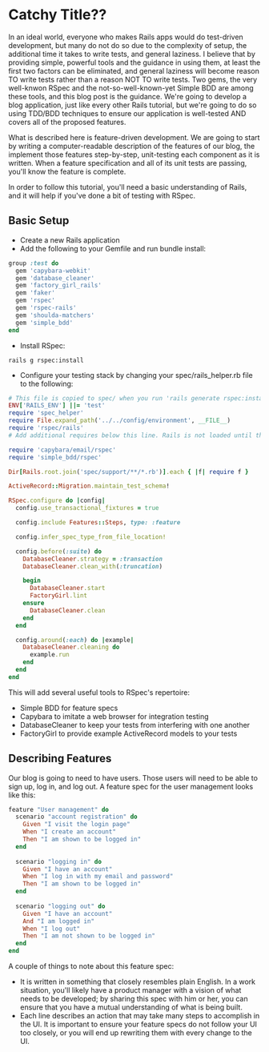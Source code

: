 # Catchy Title??

In an ideal world, everyone who makes Rails apps would do test-driven development, but many do not do so due to the complexity of setup, the additional time it takes to write tests, and general laziness.  I believe that by providing simple, powerful tools and the guidance in using them, at least the first two factors can be eliminated, and general laziness will become reason TO write tests rather than a reason NOT TO write tests.  Two gems, the very well-knwon RSpec and the not-so-well-known-yet Simple BDD are among these tools, and this blog post is the guidance.  We're going to develop a blog application, just like every other Rails tutorial, but we're going to do so using TDD/BDD techniques to ensure our application is well-tested AND covers all of the proposed features.

What is described here is feature-driven development.  We are going to start by writing a computer-readable description of the features of our blog, the implement those features step-by-step, unit-testing each component as it is written.  When a feature specification and all of its unit tests are passing, you'll know the feature is complete.

In order to follow this tutorial, you'll need a basic understanding of Rails, and it will help if you've done a bit of testing with RSpec.

## Basic Setup

- Create a new Rails application
- Add the following to your Gemfile and run bundle install:
```ruby
group :test do
  gem 'capybara-webkit'
  gem 'database_cleaner'
  gem 'factory_girl_rails'
  gem 'faker'
  gem 'rspec'
  gem 'rspec-rails'
  gem 'shoulda-matchers'
  gem 'simple_bdd'
end
```
- Install RSpec:
```
rails g rspec:install
```
- Configure your testing stack by changing your spec/rails_helper.rb file to the following:
```ruby
# This file is copied to spec/ when you run 'rails generate rspec:install'
ENV['RAILS_ENV'] ||= 'test'
require 'spec_helper'
require File.expand_path('../../config/environment', __FILE__)
require 'rspec/rails'
# Add additional requires below this line. Rails is not loaded until this point!

require 'capybara/email/rspec'
require 'simple_bdd/rspec'

Dir[Rails.root.join('spec/support/**/*.rb')].each { |f| require f }

ActiveRecord::Migration.maintain_test_schema!

RSpec.configure do |config|
  config.use_transactional_fixtures = true

  config.include Features::Steps, type: :feature

  config.infer_spec_type_from_file_location!

  config.before(:suite) do
    DatabaseCleaner.strategy = :transaction
    DatabaseCleaner.clean_with(:truncation)

    begin
      DatabaseCleaner.start
      FactoryGirl.lint
    ensure
      DatabaseCleaner.clean
    end
  end

  config.around(:each) do |example|
    DatabaseCleaner.cleaning do
      example.run
    end
  end
end
```
This will add several useful tools to RSpec's repertoire:
- Simple BDD for feature specs
- Capybara to imitate a web browser for integration testing
- DatabaseCleaner to keep your tests from interfering with one another
- FactoryGirl to provide example ActiveRecord models to your tests

## Describing Features

Our blog is going to need to have users.  Those users will need to be able to sign up, log in, and log out.  A feature spec for the user management looks like this:

```ruby
feature "User management" do
  scenario "account registration" do
    Given "I visit the login page"
    When "I create an account"
    Then "I am shown to be logged in"
  end
  
  scenario "logging in" do
    Given "I have an account"
    When "I log in with my email and password"
    Then "I am shown to be logged in"
  end
  
  scenario "logging out" do
    Given "I have an account"
    And "I am logged in"
    When "I log out"
    Then "I am not shown to be logged in"
  end
end
```

A couple of things to note about this feature spec:
- It is written in something that closely resembles plain English.  In a work situation, you'll likely have a product manager with a vision of what needs to be developed; by sharing this spec with him or her, you can ensure that you have a mutual understanding of what is being built.
- Each line describes an action that may take many steps to accomplish in the UI.  It is important to ensure your feature specs do not follow your UI too closely, or you will end up rewriting them with every change to the UI.
